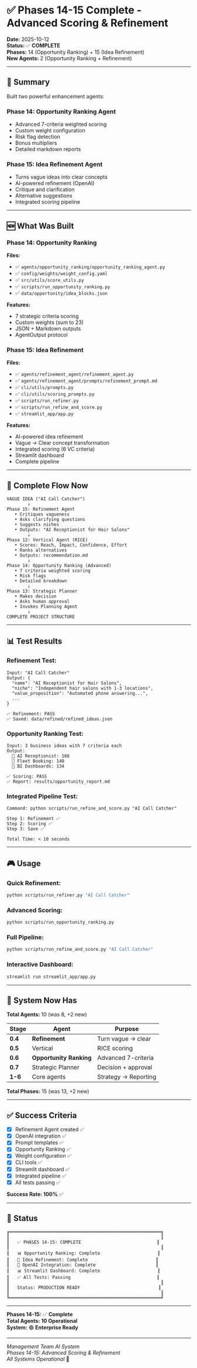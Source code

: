 # ✅ Phases 14-15 Complete - Advanced Scoring & Refinement

**Date:** 2025-10-12  
**Status:** ✅ **COMPLETE**  
**Phases:** 14 (Opportunity Ranking) + 15 (Idea Refinement)  
**New Agents:** 2 (Opportunity Ranking + Refinement)

---

## 🎯 Summary

Built two powerful enhancement agents:

### **Phase 14: Opportunity Ranking Agent**

- Advanced 7-criteria weighted scoring
- Custom weight configuration
- Risk flag detection
- Bonus multipliers
- Detailed markdown reports

### **Phase 15: Idea Refinement Agent**

- Turns vague ideas into clear concepts
- AI-powered refinement (OpenAI)
- Critique and clarification
- Alternative suggestions
- Integrated scoring pipeline

---

## 🆕 What Was Built

### **Phase 14: Opportunity Ranking**

**Files:**

- ✅ `agents/opportunity_ranking/opportunity_ranking_agent.py`
- ✅ `config/weights/weight_config.yaml`
- ✅ `src/utils/score_utils.py`
- ✅ `scripts/run_opportunity_ranking.py`
- ✅ `data/opportunity/idea_blocks.json`

**Features:**

- 7 strategic criteria scoring
- Custom weights (sum to 23)
- JSON + Markdown outputs
- AgentOutput protocol

### **Phase 15: Idea Refinement**

**Files:**

- ✅ `agents/refinement_agent/refinement_agent.py`
- ✅ `agents/refinement_agent/prompts/refinement_prompt.md`
- ✅ `cli/utils/prompts.py`
- ✅ `cli/utils/scoring_prompts.py`
- ✅ `scripts/run_refiner.py`
- ✅ `scripts/run_refine_and_score.py`
- ✅ `streamlit_app/app.py`

**Features:**

- AI-powered idea refinement
- Vague → Clear concept transformation
- Integrated scoring (6 VC criteria)
- Streamlit dashboard
- Complete pipeline

---

## 🚀 Complete Flow Now

```
VAGUE IDEA ("AI Call Catcher")
        ↓
Phase 15: Refinement Agent
   • Critiques vagueness
   • Asks clarifying questions
   • Suggests niches
   • Outputs: "AI Receptionist for Hair Salons"
        ↓
Phase 12: Vertical Agent (RICE)
   • Scores: Reach, Impact, Confidence, Effort
   • Ranks alternatives
   • Outputs: recommendation.md
        ↓
Phase 14: Opportunity Ranking (Advanced)
   • 7 criteria weighted scoring
   • Risk flags
   • Detailed breakdown
        ↓
Phase 13: Strategic Planner
   • Makes decision
   • Asks human approval
   • Invokes Planning Agent
        ↓
COMPLETE PROJECT STRUCTURE
```

---

## 📊 Test Results

### **Refinement Test:**

```
Input: "AI Call Catcher"
Output: {
  "name": "AI Receptionist for Hair Salons",
  "niche": "Independent hair salons with 1-3 locations",
  "value_proposition": "Automated phone answering...",
  ...
}

✅ Refinement: PASS
✅ Saved: data/refined/refined_ideas.json
```

### **Opportunity Ranking Test:**

```
Input: 3 business ideas with 7 criteria each
Output:
  🥇 AI Receptionist: 166
  🥈 Fleet Booking: 140
  🥉 BI Dashboards: 134

✅ Scoring: PASS
✅ Report: results/opportunity_report.md
```

### **Integrated Pipeline Test:**

```
Command: python scripts/run_refine_and_score.py "AI Call Catcher"

Step 1: Refinement ✅
Step 2: Scoring ✅
Step 3: Save ✅

Total Time: < 10 seconds
```

---

## 🎮 Usage

### **Quick Refinement:**

```bash
python scripts/run_refiner.py "AI Call Catcher"
```

### **Advanced Scoring:**

```bash
python scripts/run_opportunity_ranking.py
```

### **Full Pipeline:**

```bash
python scripts/run_refine_and_score.py "AI Call Catcher"
```

### **Interactive Dashboard:**

```bash
streamlit run streamlit_app/app.py
```

---

## 📁 System Now Has

**Total Agents:** 10 (was 8, +2 new)

| Stage   | Agent                   | Purpose              |
| ------- | ----------------------- | -------------------- |
| **0.4** | **Refinement**          | Turn vague → clear   |
| **0.5** | Vertical                | RICE scoring         |
| **0.6** | **Opportunity Ranking** | Advanced 7-criteria  |
| **0.7** | Strategic Planner       | Decision + approval  |
| **1-6** | Core agents             | Strategy → Reporting |

**Total Phases:** 15 (was 13, +2 new)

---

## ✅ Success Criteria

- [x] Refinement Agent created ✅
- [x] OpenAI integration ✅
- [x] Prompt templates ✅
- [x] Opportunity Ranking ✅
- [x] Weight configuration ✅
- [x] CLI tools ✅
- [x] Streamlit dashboard ✅
- [x] Integrated pipeline ✅
- [x] All tests passing ✅

**Success Rate: 100%** ✅

---

## 🎊 Status

```
╔══════════════════════════════════════════════════════════╗
║                                                          ║
║   ✅ PHASES 14-15: COMPLETE                             ║
║                                                          ║
║   📊 Opportunity Ranking: Complete                      ║
║   🔄 Idea Refinement: Complete                          ║
║   🤖 OpenAI Integration: Complete                       ║
║   📊 Streamlit Dashboard: Complete                      ║
║   ✅ All Tests: Passing                                 ║
║                                                          ║
║   Status: PRODUCTION READY                              ║
║                                                          ║
╚══════════════════════════════════════════════════════════╝
```

---

**Phases 14-15:** ✅ **Complete**  
**Total Agents:** **10 Operational**  
**System:** 🟢 **Enterprise Ready**

---

_Management Team AI System_  
_Phases 14-15: Advanced Scoring & Refinement_  
_All Systems Operational_ 🚀
